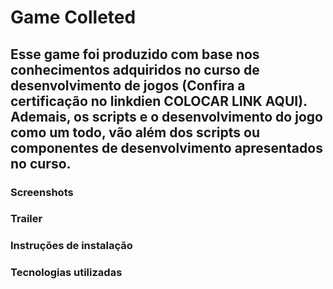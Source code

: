 # Game Colleted 
##  Esse game foi produzido com base nos conhecimentos adquiridos no curso de desenvolvimento de jogos (Confira a certificação no linkdien COLOCAR LINK AQUI). Ademais, os scripts e o desenvolvimento do jogo como um todo, vão além dos scripts ou componentes de desenvolvimento apresentados no curso.

### Screenshots

### Trailer

### Instruções de instalação

### Tecnologias utilizadas
